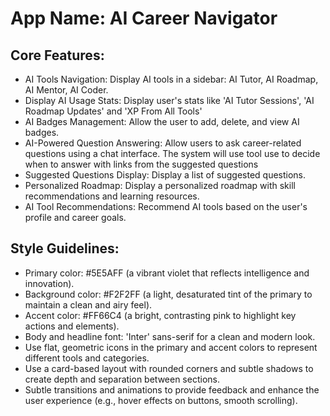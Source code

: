 # **App Name**: AI Career Navigator

## Core Features:

- AI Tools Navigation: Display AI tools in a sidebar: AI Tutor, AI Roadmap, AI Mentor, AI Coder.
- Display AI Usage Stats: Display user's stats like 'AI Tutor Sessions', 'AI Roadmap Updates' and 'XP From All Tools'
- AI Badges Management: Allow the user to add, delete, and view AI badges.
- AI-Powered Question Answering: Allow users to ask career-related questions using a chat interface. The system will use tool use to decide when to answer with links from the suggested questions
- Suggested Questions Display: Display a list of suggested questions.
- Personalized Roadmap: Display a personalized roadmap with skill recommendations and learning resources.
- AI Tool Recommendations: Recommend AI tools based on the user's profile and career goals.

## Style Guidelines:

- Primary color: #5E5AFF (a vibrant violet that reflects intelligence and innovation).
- Background color: #F2F2FF (a light, desaturated tint of the primary to maintain a clean and airy feel).
- Accent color: #FF66C4 (a bright, contrasting pink to highlight key actions and elements).
- Body and headline font: 'Inter' sans-serif for a clean and modern look. 
- Use flat, geometric icons in the primary and accent colors to represent different tools and categories.
- Use a card-based layout with rounded corners and subtle shadows to create depth and separation between sections.
- Subtle transitions and animations to provide feedback and enhance the user experience (e.g., hover effects on buttons, smooth scrolling).